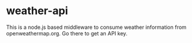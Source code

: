 # weather-api

This is a node.js based middleware to consume weather information from openweathermap.org. Go there to get an API key.
